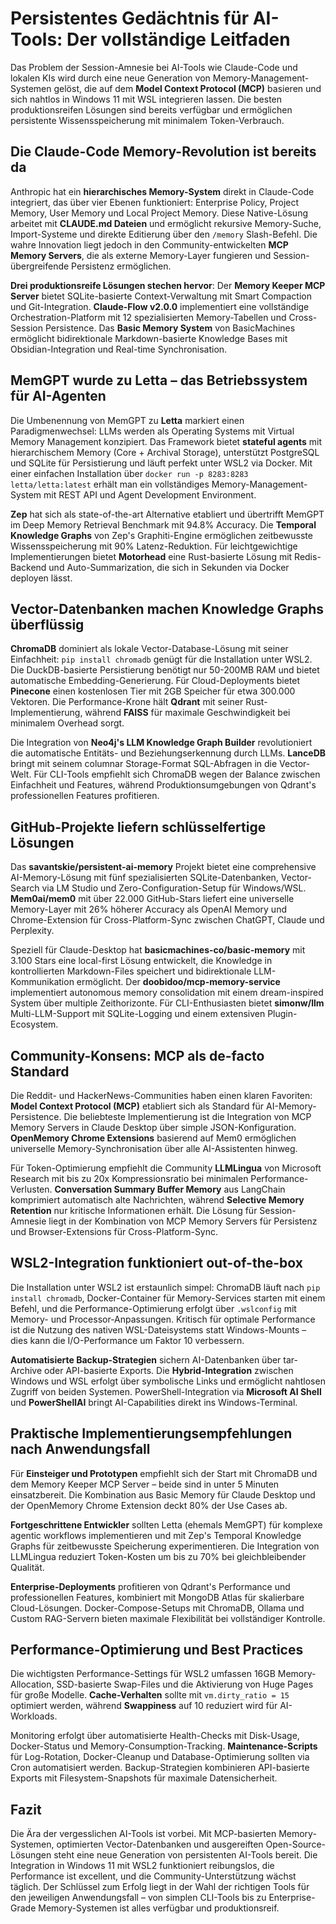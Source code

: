 # Persistentes Gedächtnis für AI-Tools: Der vollständige Leitfaden

Das Problem der Session-Amnesie bei AI-Tools wie Claude-Code und lokalen KIs wird durch eine neue Generation von Memory-Management-Systemen gelöst, die auf dem **Model Context Protocol (MCP)** basieren und sich nahtlos in Windows 11 mit WSL integrieren lassen. Die besten produktionsreifen Lösungen sind bereits verfügbar und ermöglichen persistente Wissensspeicherung mit minimalem Token-Verbrauch.

## Die Claude-Code Memory-Revolution ist bereits da

Anthropic hat ein **hierarchisches Memory-System** direkt in Claude-Code integriert, das über vier Ebenen funktioniert: Enterprise Policy, Project Memory, User Memory und Local Project Memory. Diese Native-Lösung arbeitet mit **CLAUDE.md Dateien** und ermöglicht rekursive Memory-Suche, Import-Systeme und direkte Editierung über den `/memory` Slash-Befehl. Die wahre Innovation liegt jedoch in den Community-entwickelten **MCP Memory Servers**, die als externe Memory-Layer fungieren und Session-übergreifende Persistenz ermöglichen.

**Drei produktionsreife Lösungen stechen hervor**: Der **Memory Keeper MCP Server** bietet SQLite-basierte Context-Verwaltung mit Smart Compaction und Git-Integration. **Claude-Flow v2.0.0** implementiert eine vollständige Orchestration-Platform mit 12 spezialisierten Memory-Tabellen und Cross-Session Persistence. Das **Basic Memory System** von BasicMachines ermöglicht bidirektionale Markdown-basierte Knowledge Bases mit Obsidian-Integration und Real-time Synchronisation.

## MemGPT wurde zu Letta – das Betriebssystem für AI-Agenten

Die Umbenennung von MemGPT zu **Letta** markiert einen Paradigmenwechsel: LLMs werden als Operating Systems mit Virtual Memory Management konzipiert. Das Framework bietet **stateful agents** mit hierarchischem Memory (Core + Archival Storage), unterstützt PostgreSQL und SQLite für Persistierung und läuft perfekt unter WSL2 via Docker. Mit einer einfachen Installation über `docker run -p 8283:8283 letta/letta:latest` erhält man ein vollständiges Memory-Management-System mit REST API und Agent Development Environment.

**Zep** hat sich als state-of-the-art Alternative etabliert und übertrifft MemGPT im Deep Memory Retrieval Benchmark mit 94.8% Accuracy. Die **Temporal Knowledge Graphs** von Zep's Graphiti-Engine ermöglichen zeitbewusste Wissensspeicherung mit 90% Latenz-Reduktion. Für leichtgewichtige Implementierungen bietet **Motorhead** eine Rust-basierte Lösung mit Redis-Backend und Auto-Summarization, die sich in Sekunden via Docker deployen lässt.

## Vector-Datenbanken machen Knowledge Graphs überflüssig

**ChromaDB** dominiert als lokale Vector-Database-Lösung mit seiner Einfachheit: `pip install chromadb` genügt für die Installation unter WSL2. Die DuckDB-basierte Persistierung benötigt nur 50-200MB RAM und bietet automatische Embedding-Generierung. Für Cloud-Deployments bietet **Pinecone** einen kostenlosen Tier mit 2GB Speicher für etwa 300.000 Vektoren. Die Performance-Krone hält **Qdrant** mit seiner Rust-Implementierung, während **FAISS** für maximale Geschwindigkeit bei minimalem Overhead sorgt.

Die Integration von **Neo4j's LLM Knowledge Graph Builder** revolutioniert die automatische Entitäts- und Beziehungserkennung durch LLMs. **LanceDB** bringt mit seinem columnar Storage-Format SQL-Abfragen in die Vector-Welt. Für CLI-Tools empfiehlt sich ChromaDB wegen der Balance zwischen Einfachheit und Features, während Produktionsumgebungen von Qdrant's professionellen Features profitieren.

## GitHub-Projekte liefern schlüsselfertige Lösungen

Das **savantskie/persistent-ai-memory** Projekt bietet eine comprehensive AI-Memory-Lösung mit fünf spezialisierten SQLite-Datenbanken, Vector-Search via LM Studio und Zero-Configuration-Setup für Windows/WSL. **Mem0ai/mem0** mit über 22.000 GitHub-Stars liefert eine universelle Memory-Layer mit 26% höherer Accuracy als OpenAI Memory und Chrome-Extension für Cross-Platform-Sync zwischen ChatGPT, Claude und Perplexity.

Speziell für Claude-Desktop hat **basicmachines-co/basic-memory** mit 3.100 Stars eine local-first Lösung entwickelt, die Knowledge in kontrollierten Markdown-Files speichert und bidirektionale LLM-Kommunikation ermöglicht. Der **doobidoo/mcp-memory-service** implementiert autonomous memory consolidation mit einem dream-inspired System über multiple Zeithorizonte. Für CLI-Enthusiasten bietet **simonw/llm** Multi-LLM-Support mit SQLite-Logging und einem extensiven Plugin-Ecosystem.

## Community-Konsens: MCP als de-facto Standard

Die Reddit- und HackerNews-Communities haben einen klaren Favoriten: **Model Context Protocol (MCP)** etabliert sich als Standard für AI-Memory-Persistence. Die beliebteste Implementierung ist die Integration von MCP Memory Servers in Claude Desktop über simple JSON-Konfiguration. **OpenMemory Chrome Extensions** basierend auf Mem0 ermöglichen universelle Memory-Synchronisation über alle AI-Assistenten hinweg.

Für Token-Optimierung empfiehlt die Community **LLMLingua** von Microsoft Research mit bis zu 20x Kompressionsratio bei minimalen Performance-Verlusten. **Conversation Summary Buffer Memory** aus LangChain komprimiert automatisch alte Nachrichten, während **Selective Memory Retention** nur kritische Informationen erhält. Die Lösung für Session-Amnesie liegt in der Kombination von MCP Memory Servers für Persistenz und Browser-Extensions für Cross-Platform-Sync.

## WSL2-Integration funktioniert out-of-the-box

Die Installation unter WSL2 ist erstaunlich simpel: ChromaDB läuft nach `pip install chromadb`, Docker-Container für Memory-Services starten mit einem Befehl, und die Performance-Optimierung erfolgt über `.wslconfig` mit Memory- und Processor-Anpassungen. Kritisch für optimale Performance ist die Nutzung des nativen WSL-Dateisystems statt Windows-Mounts – dies kann die I/O-Performance um Faktor 10 verbessern.

**Automatisierte Backup-Strategien** sichern AI-Datenbanken über tar-Archive oder API-basierte Exports. Die **Hybrid-Integration** zwischen Windows und WSL erfolgt über symbolische Links und ermöglicht nahtlosen Zugriff von beiden Systemen. PowerShell-Integration via **Microsoft AI Shell** und **PowerShellAI** bringt AI-Capabilities direkt ins Windows-Terminal.

## Praktische Implementierungsempfehlungen nach Anwendungsfall

Für **Einsteiger und Prototypen** empfiehlt sich der Start mit ChromaDB und dem Memory Keeper MCP Server – beide sind in unter 5 Minuten einsatzbereit. Die Kombination aus Basic Memory für Claude Desktop und der OpenMemory Chrome Extension deckt 80% der Use Cases ab.

**Fortgeschrittene Entwickler** sollten Letta (ehemals MemGPT) für komplexe agentic workflows implementieren und mit Zep's Temporal Knowledge Graphs für zeitbewusste Speicherung experimentieren. Die Integration von LLMLingua reduziert Token-Kosten um bis zu 70% bei gleichbleibender Qualität.

**Enterprise-Deployments** profitieren von Qdrant's Performance und professionellen Features, kombiniert mit MongoDB Atlas für skalierbare Cloud-Lösungen. Docker-Compose-Setups mit ChromaDB, Ollama und Custom RAG-Servern bieten maximale Flexibilität bei vollständiger Kontrolle.

## Performance-Optimierung und Best Practices

Die wichtigsten Performance-Settings für WSL2 umfassen 16GB Memory-Allocation, SSD-basierte Swap-Files und die Aktivierung von Huge Pages für große Modelle. **Cache-Verhalten** sollte mit `vm.dirty_ratio = 15` optimiert werden, während **Swappiness** auf 10 reduziert wird für AI-Workloads.

Monitoring erfolgt über automatisierte Health-Checks mit Disk-Usage, Docker-Status und Memory-Consumption-Tracking. **Maintenance-Scripts** für Log-Rotation, Docker-Cleanup und Database-Optimierung sollten via Cron automatisiert werden. Backup-Strategien kombinieren API-basierte Exports mit Filesystem-Snapshots für maximale Datensicherheit.

## Fazit

Die Ära der vergesslichen AI-Tools ist vorbei. Mit MCP-basierten Memory-Systemen, optimierten Vector-Datenbanken und ausgereiften Open-Source-Lösungen steht eine neue Generation von persistenten AI-Tools bereit. Die Integration in Windows 11 mit WSL2 funktioniert reibungslos, die Performance ist excellent, und die Community-Unterstützung wächst täglich. Der Schlüssel zum Erfolg liegt in der Wahl der richtigen Tools für den jeweiligen Anwendungsfall – von simplen CLI-Tools bis zu Enterprise-Grade Memory-Systemen ist alles verfügbar und produktionsreif.